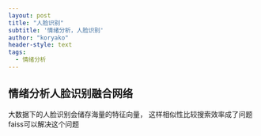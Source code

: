 ```yaml
---
layout: post
title: "人脸识别"
subtitle: '情绪分析，人脸识别'
author: "koryako"
header-style: text
tags:
  - 情绪分析
---
```


情绪分析人脸识别融合网络
---

大数据下的人脸识别会储存海量的特征向量， 这样相似性比较搜索效率成了问题  faiss可以解决这个问题
